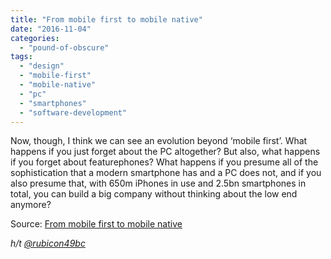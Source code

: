```yaml
---
title: "From mobile first to mobile native"
date: "2016-11-04"
categories: 
  - "pound-of-obscure"
tags: 
  - "design"
  - "mobile-first"
  - "mobile-native"
  - "pc"
  - "smartphones"
  - "software-development"
---
```


Now, though, I think we can see an evolution beyond ‘mobile first’. What happens if you just forget about the PC altogether? But also, what happens if you forget about featurephones? What happens if you presume all of the sophistication that a modern smartphone has and a PC does not, and if you also presume that, with 650m iPhones in use and 2.5bn smartphones in total, you can build a big company without thinking about the low end anymore?

Source: [From mobile first to mobile native](http://ben-evans.com/benedictevans/2016/11/2/from-mobile-first-to-mobile-native)

_h/t [@rubicon49bc](https://twitter.com/rubicon49bc)_
